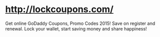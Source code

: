 # http://lockcoupons.com/

Get online GoDaddy Coupons, Promo Codes 2015! Save on register and renewal. Lock your wallet, start saving money and share happiness!
